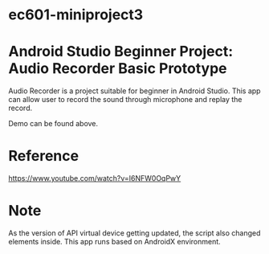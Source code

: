 # ec601-miniproject3

# Android Studio Beginner Project: Audio Recorder Basic Prototype

Audio Recorder is a project suitable for beginner in Android Studio. This app can allow user to record the sound through microphone and replay the record.

Demo can be found above.

# Reference
https://www.youtube.com/watch?v=I6NFW0OqPwY

# Note
As the version of API virtual device getting updated, the script also changed elements inside.
This app runs based on AndroidX environment.

